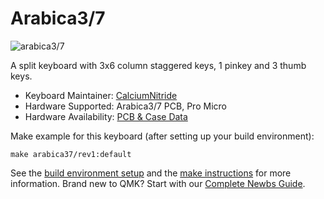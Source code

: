# Arabica3/7


![arabica3/7](https://user-images.githubusercontent.com/46911478/76915532-9c333080-68f8-11ea-863a-8a7899d1d9c4.jpg)

A split keyboard with 3x6 column staggered keys, 1 pinkey and 3 thumb keys.

* Keyboard Maintainer: [CalciumNitride](https://github.com/CalciumNitride)
* Hardware Supported: Arabica3/7 PCB, Pro Micro
* Hardware Availability: [PCB & Case Data](https://github.com/calciumnitride/arabica37)

Make example for this keyboard (after setting up your build environment):

    make arabica37/rev1:default

See the [build environment setup](https://docs.qmk.fm/#/getting_started_build_tools) and the [make instructions](https://docs.qmk.fm/#/getting_started_make_guide) for more information. Brand new to QMK? Start with our [Complete Newbs Guide](https://docs.qmk.fm/#/newbs).
